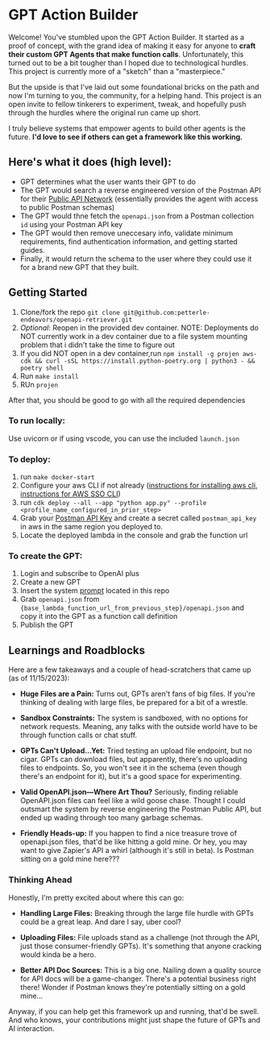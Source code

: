 # GPT Action Builder

Welcome! You've stumbled upon the GPT Action Builder. It started as a proof of concept, with the grand idea of making it easy for anyone to **craft their custom GPT Agents that make function calls**. Unfortunately, this turned out to be a bit tougher than I hoped due to technological hurdles. This project is currently more of a "sketch" than a "masterpiece."

But the upside is that I've laid out some foundational bricks on the path and now I'm turning to you, the community, for a helping hand. This project is an open invite to fellow tinkerers to experiment, tweak, and hopefully push through the hurdles where the original run came up short.

I truly believe systems that empower agents to build other agents is the future. **I'd love to see if others can get a framework like this working.**

## Here's what it does (high level):
* GPT determines what the user wants their GPT to do
* The GPT would search a reverse engineered version of the Postman API for their [Public API Network](https://www.postman.com/explore) (essentially provides the agent with access to public Postman schemas)
* The GPT would thne fetch the `openapi.json` from a Postman collection `id` using your Postman API key
* The GPT would then remove uneccesary info, validate minimum requirements, find authentication information, and getting started guides.
* Finally, it would return the schema to the user where they could use it for a brand new GPT that they built.

## Getting Started

1. Clone/fork the repo `git clone git@github.com:petterle-endeavors/openapi-retriever.git`
2. *Optional*: Reopen in the provided dev container. NOTE: Deployments do NOT currently work in a dev container due to a file system mounting problem that i didn't take the time to figure out
3. If you did NOT open in a dev container,run `npm install -g projen aws-cdk && curl -sSL https://install.python-poetry.org | python3 - && poetry shell`
4. Run `make install`
5. RUn `projen`

After that, you should be good to go with all the required dependencies

### To run locally:
Use uvicorn or if using vscode, you can use the included `launch.json`

### To deploy:
1. run `make docker-start`
3. Configure your aws CLI if not already ([instructions for installing aws cli](https://docs.aws.amazon.com/cli/latest/userguide/getting-started-install.html), [instructions for AWS SSO CLI](https://docs.aws.amazon.com/cli/latest/userguide/sso-configure-profile-token.html))
4. run `cdk deploy --all --app "python app.py" --profile <profile_name_configured_in_prior_step>`
5. Grab your [Postman API Key](https://learning.postman.com/docs/developer/postman-api/authentication/) and create a secret called `postman_api_key` in aws in the same region you deployed to.
6. Locate the deployed lambda in the console and grab the function url

### To create the GPT:
1. Login and subscribe to OpenAI plus
2. Create a new GPT
3. Insert the system [prompt](https://github.com/petterle-endeavors/openapi-retriever/blob/main/GPT%20Prompt) located in this repo
4. Grab `openapi.json` from `{base_lambda_function_url_from_previous_step}/openapi.json` and copy it into the GPT as a function call definition
5. Publish the GPT


## Learnings and Roadblocks

Here are a few takeaways and a couple of head-scratchers that came up (as of 11/15/2023):

- **Huge Files are a Pain:** Turns out, GPTs aren't fans of big files. If you're thinking of dealing with large files, be prepared for a bit of a wrestle.

- **Sandbox Constraints:** The system is sandboxed, with no options for network requests. Meaning, any talks with the outside world have to be through function calls or chat stuff.

- **GPTs Can't Upload...Yet:** Tried testing an upload file endpoint, but no cigar. GPTs can download files, but apparently, there's no uploading files to endpoints. So, you won't see it in the schema (even though there's an endpoint for it), but it's a good space for experimenting.

- **Valid OpenAPI.json—Where Art Thou?** Seriously, finding reliable OpenAPI.json files can feel like a wild goose chase. Thought I could outsmart the system by reverse engineering the Postman Public API, but ended up wading through too many garbage schemas.

- **Friendly Heads-up:** If you happen to find a nice treasure trove of openapi.json files, that'd be like hitting a gold mine. Or hey, you may want to give Zapier's API a whirl (although it's still in beta). Is Postman sitting on a gold mine here???

### Thinking Ahead

Honestly, I'm pretty excited about where this can go:

- **Handling Large Files:** Breaking through the large file hurdle with GPTs could be a great leap. And dare I say, uber cool?

- **Uploading Files:** File uploads stand as a challenge (not through the API, just those consumer-friendly GPTs). It's something that anyone cracking would kinda be a hero.

- **Better API Doc Sources:** This is a big one. Nailing down a quality source for API docs will be a game-changer. There's a potential business right there! Wonder if Postman knows they're potentially sitting on a gold mine...

Anyway, if you can help get this framework up and running, that'd be swell. And who knows, your contributions might just shape the future of GPTs and AI interaction.
